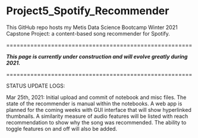 # Project5_Spotify_Recommender
This GitHub repo hosts my Metis Data Science Bootcamp Winter 2021 Capstone Project: a content-based song recommender for Spotify.

======================================================

*********This page is currently under construction and will evolve greatly during 2021.*********

======================================================

STATUS UPDATE LOGS:

Mar 25th, 2021: Initial upload and commit of notebook and misc files.  The state of the recommender is manual within the notebooks. A web app is planned for the coming weeks with GUI interface that will show hyperlinked thumbnails.  A similarity measure of audio features will be listed with reach recommendation to show why the song was recommended.  The ability to toggle features on and off will also be added.

